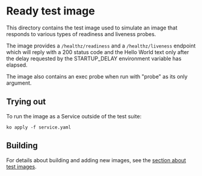 # Ready test image

This directory contains the test image used to simulate an image that responds
to various types of readiness and liveness probes.

The image provides a `/healthz/readiness` and a `/healthz/liveness` endpoint which
will reply with a 200 status code and the Hello World text only after the delay
requested by the STARTUP_DELAY environment variable has elapsed.

The image also contains an exec probe when run with "probe" as its only argument.

## Trying out

To run the image as a Service outside of the test suite:

`ko apply -f service.yaml`

## Building

For details about building and adding new images, see the
[section about test images](/test/README.md#test-images).
